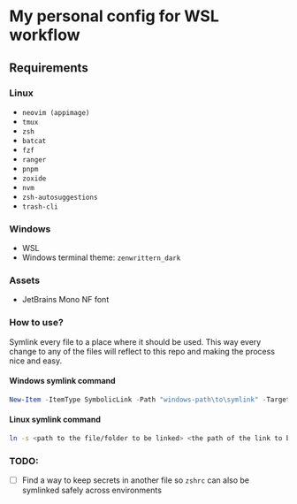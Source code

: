# My personal config for WSL workflow

## Requirements

### Linux

- `neovim (appimage)`
- `tmux`
- `zsh`
- `batcat`
- `fzf`
- `ranger`
- `pnpm`
- `zoxide`
- `nvm`
- `zsh-autosuggestions`
- `trash-cli`

### Windows

- WSL
- Windows terminal theme: `zenwrittern_dark`

### Assets

- JetBrains Mono NF font

### How to use?

Symlink every file to a place where it should be used.
This way every change to any of the files will reflect to this repo and
making the process nice and easy.

#### Windows symlink command

```powershell
New-Item -ItemType SymbolicLink -Path "windows-path\to\symlink" -Target "\\wsl$\Ubuntu\home\yourusername\path\to\target-thing"
```

#### Linux symlink command

```bash
ln -s <path to the file/folder to be linked> <the path of the link to be created>
```

### TODO:

- [ ] Find a way to keep secrets in another file so `zshrc` can also be symlinked safely across environments

